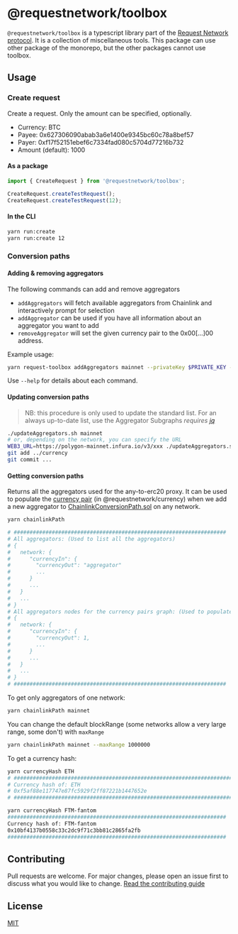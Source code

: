 # @requestnetwork/toolbox

`@requestnetwork/toolbox` is a typescript library part of the [Request Network protocol](https://github.com/RequestNetwork/requestNetwork).
It is a collection of miscellaneous tools.
This package can use other package of the monorepo, but the other packages cannot use toolbox.

## Usage

### Create request

Create a request. Only the amount can be specified, optionally.

- Currency: BTC
- Payee: 0x627306090abab3a6e1400e9345bc60c78a8bef57
- Payer: 0xf17f52151ebef6c7334fad080c5704d77216b732
- Amount (default): 1000

#### As a package

```javascript
import { CreateRequest } from '@requestnetwork/toolbox';

CreateRequest.createTestRequest();
CreateRequest.createTestRequest(12);
```

#### In the CLI

```bash
yarn run:create
yarn run:create 12
```

### Conversion paths

#### Adding & removing aggregators

The following commands can add and remove aggregators
- `addAggregators` will fetch available aggregators from Chainlink and interactively prompt for selection
- `addAggregator` can be used if you have all information about an aggregator you want to add
- `removeAggregator` will set the given currency pair to the 0x00[...]00 address. 

Example usage: 
```bash
yarn request-toolbox addAggregators mainnet --privateKey $PRIVATE_KEY --dryRun
```

Use `--help` for details about each command.

#### Updating conversion paths

> NB: this procedure is only used to update the standard list. 
> For an always up-to-date list, use the Aggregator Subgraphs
_requires [jq](https://stedolan.github.io/jq/)_
```bash
./updateAggregators.sh mainnet
# or, depending on the network, you can specify the URL
WEB3_URL=https://polygon-mainnet.infura.io/v3/xxx ./updateAggregators.sh matic
git add ../currency
git commit ...
```

#### Getting conversion paths

Returns all the aggregators used for the any-to-erc20 proxy.
It can be used to populate the [currency pair](https://github.com/RequestNetwork/requestNetwork/blob/master/packages/currency/src/chainlink-path-aggregators.ts#L9) (in @requestnetwork/currency) when we add a new aggregator to [ChainlinkConversionPath.sol](https://github.com/RequestNetwork/requestNetwork/blob/master/packages/smart-contracts/src/contracts/ChainlinkConversionPath.sol) on any network.

```bash
yarn chainlinkPath

# ###################################################################
# All aggregators: (Used to list all the aggregators)
# {
#   network: {
#      "currencyIn": {
#        "currencyOut": "aggregator"
#        ...
#      }
#      ...
#   }
#   ...
# }
# All aggregators nodes for the currency pairs graph: (Used to populate @requestnetwork/currency)
# {
#   network: {
#      "currencyIn": {
#        "currencyOut": 1,
#        ...
#      }
#      ...
#   }
#   ...
# }
# ###################################################################
```

To get only aggregators of one network:

```bash
yarn chainlinkPath mainnet
```

You can change the default blockRange (some networks allow a very large range, some don't) with `maxRange`
```bash
yarn chainlinkPath mainnet --maxRange 1000000
```

To get a currency hash:

```bash
yarn currencyHash ETH
# #####################################################################
# Currency hash of: ETH
# 0xf5af88e117747e87fc5929f2ff87221b1447652e
# #####################################################################

yarn currencyHash FTM-fantom
#####################################################################
Currency hash of: FTM-fantom
0x10bf4137b0558c33c2dc9f71c3bb81c2865fa2fb
#####################################################################
```

## Contributing

Pull requests are welcome. For major changes, please open an issue first to discuss what you would like to change.
[Read the contributing guide](/CONTRIBUTING.md)

## License

[MIT](/LICENSE)
